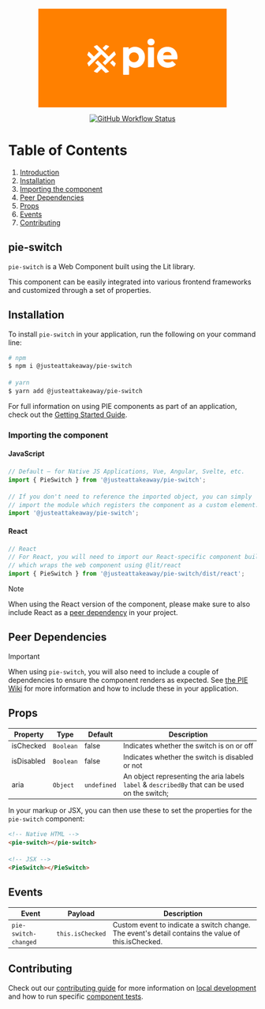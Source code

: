 <p align="center">
  <img align="center" src="../../../readme_image.png" height="200" alt="">
</p>

<p align="center">
  <a href="https://www.npmjs.com/@justeattakeaway/pie-switch">
    <img alt="GitHub Workflow Status" src="https://img.shields.io/npm/v/@justeattakeaway/pie-switch.svg">
  </a>
</p>

# Table of Contents

1. [Introduction](#pie-switch)
2. [Installation](#installation)
3. [Importing the component](#importing-the-component)
4. [Peer Dependencies](#peer-dependencies)
5. [Props](#props)
6. [Events](#Events)
7. [Contributing](#contributing)

## pie-switch

`pie-switch` is a Web Component built using the Lit library.

This component can be easily integrated into various frontend frameworks and customized through a set of properties.


## Installation

To install `pie-switch` in your application, run the following on your command line:

```bash
# npm
$ npm i @justeattakeaway/pie-switch

# yarn
$ yarn add @justeattakeaway/pie-switch
```

For full information on using PIE components as part of an application, check out the [Getting Started Guide](https://github.com/justeattakeaway/pie/wiki/Getting-started-with-PIE-Web-Components).


### Importing the component

#### JavaScript
```js
// Default – for Native JS Applications, Vue, Angular, Svelte, etc.
import { PieSwitch } from '@justeattakeaway/pie-switch';

// If you don't need to reference the imported object, you can simply
// import the module which registers the component as a custom element.
import '@justeattakeaway/pie-switch';
```

#### React
```js
// React
// For React, you will need to import our React-specific component build
// which wraps the web component using @lit/react
import { PieSwitch } from '@justeattakeaway/pie-switch/dist/react';
```

> [!NOTE]
> When using the React version of the component, please make sure to also
> include React as a [peer dependency](#peer-dependencies) in your project.


## Peer Dependencies

> [!IMPORTANT]
> When using `pie-switch`, you will also need to include a couple of dependencies to ensure the component renders as expected. See [the PIE Wiki](https://github.com/justeattakeaway/pie/wiki/Getting-started-with-PIE-Web-Components#expected-dependencies) for more information and how to include these in your application.


## Props

| Property | Type | Default | Description |
|---|---|---|---|
| isChecked | `Boolean` | false | Indicates whether the switch is on or off |
| isDisabled | `Boolean` | false | Indicates whether the switch is disabled or not |
| aria  | `Object`  | `undefined`  | An object representing the aria labels `label` & `describedBy` that can be used on the switch;

In your markup or JSX, you can then use these to set the properties for the `pie-switch` component:

```html
<!-- Native HTML -->
<pie-switch></pie-switch>

<!-- JSX -->
<PieSwitch></PieSwitch>
```

## Events

| Event | Payload | Description |
| ----- |-----| ----- |
| `pie-switch-changed` | `this.isChecked` | Custom event to indicate a switch change. The event's detail contains the value of this.isChecked.  |

## Contributing

Check out our [contributing guide](https://github.com/justeattakeaway/pie/wiki/Contributing-Guide) for more information on [local development](https://github.com/justeattakeaway/pie/wiki/Contributing-Guide#local-development) and how to run specific [component tests](https://github.com/justeattakeaway/pie/wiki/Contributing-Guide#testing).
